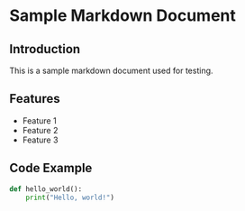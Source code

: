 # Sample Markdown Document
    
## Introduction
This is a sample markdown document used for testing.

## Features
- Feature 1
- Feature 2
- Feature 3

## Code Example
```python
def hello_world():
    print("Hello, world!")
```

